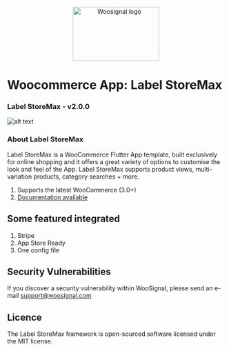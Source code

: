 <p align="center">
  <img width="200" height="125" src="https://www.woosignal.com/images/woosignal_logo_stripe_blue.png" alt="Woosignal logo">
</p>
	
# Woocommerce App: Label StoreMax
### Label StoreMax - v2.0.0

![alt text](https://woosignal.com/images/woosignal_labelstoremax_main_banner_flutter.png "WooCommerce app WooSignal Flutter logo")

### About Label StoreMax

Label StoreMax is a WooCommerce Flutter App template, built exclusively for online shopping and it offers a great variety of options to customise the look and feel of the App. Label StoreMax supports product views, multi-variation products, category searches + more.

1. Supports the latest WooCommerce (3.0+)
2. [Documentation available](https://woosignal.com/docs/app/ios/label-storemax)

## Some featured integrated

1. Stripe
2. App Store Ready
3. One config file

## Security Vulnerabilities
If you discover a security vulnerability within WooSignal, please send an e-mail support@woosignal.com

## Licence
The Label StoreMax framework is open-sourced software licensed under the MIT license.
